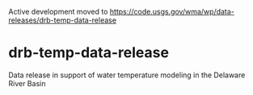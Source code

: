 Active development moved to https://code.usgs.gov/wma/wp/data-releases/drb-temp-data-release

# drb-temp-data-release
Data release in support of water temperature modeling in the Delaware River Basin
